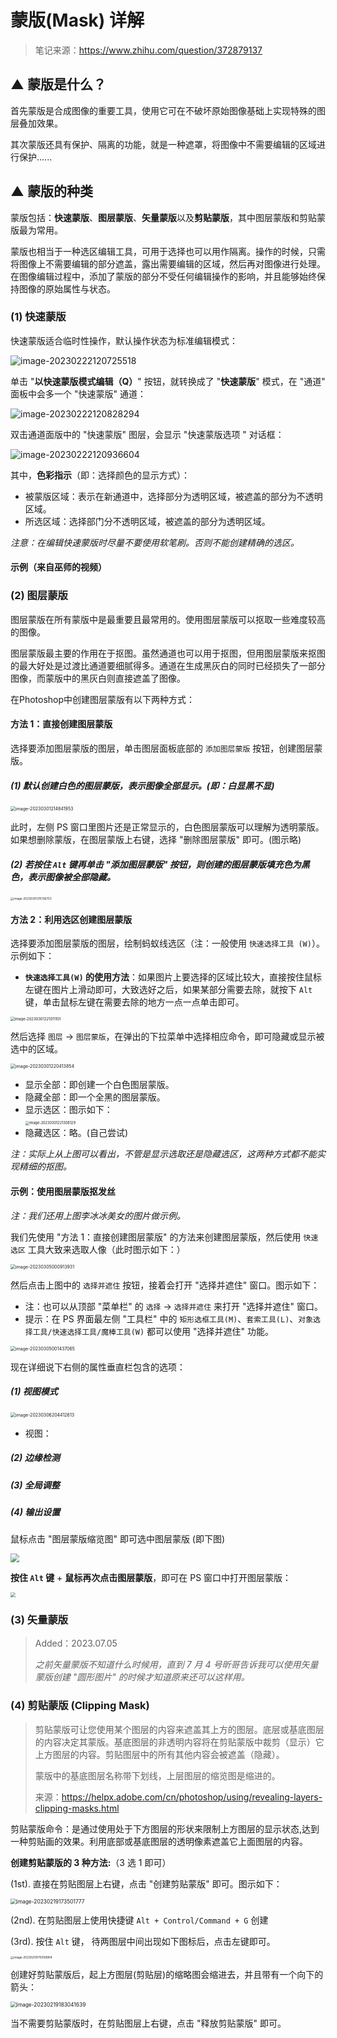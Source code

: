 # 蒙版(Mask) 详解

> 笔记来源：https://www.zhihu.com/question/372879137

## ▲ 蒙版是什么？

首先蒙版是合成图像的重要工具，使用它可在不破坏原始图像基础上实现特殊的图层叠加效果。

其次蒙版还具有保护、隔离的功能，就是一种遮罩，将图像中不需要编辑的区域进行保护......

## ▲ 蒙版的种类
蒙版包括：**快速蒙版**、**图层蒙版**、**矢量蒙版**以及**剪贴蒙版**，其中图层蒙版和剪贴蒙版最为常用。

蒙版也相当于一种选区编辑工具，可用于选择也可以用作隔离。操作的时候，只需将图像上不需要编辑的部分遮盖，露出需要编辑的区域，然后再对图像进行处理。在图像编辑过程中，添加了蒙版的部分不受任何编辑操作的影响，并且能够始终保持图像的原始属性与状态。

### (1) 快速蒙版

快速蒙版适合临时性操作，默认操作状态为标准编辑模式：

![image-20230222120725518](readme.assets/image-20230222120725518.png)

单击 "**以快速蒙版模式编辑（Q）**" 按钮，就转换成了 "**快速蒙版**" 模式，在 "通道" 面板中会多一个 "快速蒙版" 通道：

![image-20230222120828294](readme.assets/image-20230222120828294.png)

双击通道面版中的 "快速蒙版" 图层，会显示 "快速蒙版选项 " 对话框：

![image-20230222120936604](readme.assets/image-20230222120936604.png)

其中，**色彩指示**（即：选择颜色的显示方式）：

- 被蒙版区域：表示在新通道中，选择部分为透明区域，被遮盖的部分为不透明区域。
- 所选区域：选择部门分不透明区域，被遮盖的部分为透明区域。

*注意：在编辑快速蒙版时尽量不要使用软笔刷。否则不能创建精确的选区。*

#### 示例（来自巫师的视频）



### (2) 图层蒙版
图层蒙版在所有蒙版中是最重要且最常用的。使用图层蒙版可以抠取一些难度较高的图像。

图层蒙版最主要的作用在于抠图。虽然通道也可以用于抠图，但用图层蒙版来抠图的最大好处是过渡比通道要细腻得多。通道在生成黑灰白的同时已经损失了一部分图像，而蒙版中的黑灰白则直接遮盖了图像。

在Photoshop中创建图层蒙版有以下两种方式：

#### 方法 1：直接创建图层蒙版

选择要添加图层蒙版的图层，单击图层面板底部的 `添加图层蒙版` 按钮，创建图层蒙版。

##### (1) 默认创建白色的图层蒙版，表示图像全部显示。(即：白显黑不显)

<img src="readme.assets/image-20230301214841953.png" alt="image-20230301214841953" style="zoom: 50%;" />

此时，左侧 PS 窗口里图片还是正常显示的，白色图层蒙版可以理解为透明蒙版。如果想删除蒙版，在图层蒙版上右键，选择 "删除图层蒙版" 即可。(图示略)

##### (2) 若按住 `Alt` 键再单击 "添加图层蒙版" 按钮，则创建的图层蒙版填充色为黑色，表示图像被全部隐藏。

<img src="readme.assets/image-20230301215136753.png" alt="image-20230301215136753" style="zoom: 33%;" />

#### 方法 2：利用选区创建图层蒙版

选择要添加图层蒙版的图层，绘制蚂蚁线选区（注：一般使用 `快速选择工具 (W)`）。 示例如下：

- **`快速选择工具(W)` 的使用方法**：如果图片上要选择的区域比较大，直接按住鼠标左键在图片上滑动即可，大致选好之后，如果某部分需要去除，就按下 `Alt` 键，单击鼠标左键在需要去除的地方一点一点单击即可。

<img src="readme.assets/image-20230301221011101.png" alt="image-20230301221011101" style="zoom: 42%;" />

然后选择 `图层` -> `图层蒙版`，在弹出的下拉菜单中选择相应命令，即可隐藏或显示被选中的区域。

<img src="readme.assets/image-20230301220413854.png" alt="image-20230301220413854" style="zoom:50%;" />

- 显示全部：即创建一个白色图层蒙版。
- 隐藏全部：即一个全黑的图层蒙版。
- 显示选区：图示如下：<br/>
  <img src="readme.assets/image-20230301221308129.png" alt="image-20230301221308129" style="zoom: 40%;" />
- 隐藏选区：略。(自己尝试)

*注：实际上从上图可以看出，不管是显示选取还是隐藏选区，这两种方式都不能实现精细的抠图。*



#### 示例：使用图层蒙版抠发丝

*注：我们还用上图李冰冰美女的图片做示例。*

我们先使用 "方法 1：直接创建图层蒙版" 的方法来创建图层蒙版，然后使用 `快速选区` 工具大致来选取人像（此时图示如下：）

<img src="readme.assets/image-20230305000913931.png" alt="image-20230305000913931" style="zoom:50%;" />

然后点击上图中的 `选择并遮住` 按钮，接着会打开 "选择并遮住" 窗口。图示如下：

- 注：也可以从顶部 "菜单栏"  的 `选择` -> `选择并遮住` 来打开 "选择并遮住" 窗口。
- 提示：在 PS 界面最左侧 "工具栏" 中的 `矩形选框工具(M)`、`套索工具(L)`、`对象选择工具/快速选择工具/魔棒工具(W)` 都可以使用 "选择并遮住" 功能。

<img src="readme.assets/image-20230305001437065.png" alt="image-20230305001437065" style="zoom:50%;" />

现在详细说下右侧的属性垂直栏包含的选项：

##### (1) 视图模式

<img src="readme.assets/image-20230306204412613.png" alt="image-20230306204412613" style="zoom:50%;" />

- 视图：

##### (2) 边缘检测

##### (3) 全局调整

##### (4) 输出设置



鼠标点击 "图层蒙版缩览图" 即可选中图层蒙版 (即下图)

<img src="readme.assets/image-20230301213304219.png" style="zoom:86%;" />

**按住 `Alt` 键** + **鼠标再次点击图层蒙版**，即可在 PS 窗口中打开图层蒙版：

<img src="readme.assets/image-20230301213748304.png" style="zoom:50%;" />



### (3) 矢量蒙版

>  Added：2023.07.05
>
> *之前矢量蒙版不知道什么时候用，直到 7 月 4 号昕哥告诉我可以使用矢量蒙版创建 "圆形图片" 的时候才知道原来还可以这样用。*





### (4) 剪贴蒙版 (Clipping Mask)

> 剪贴蒙版可让您使用某个图层的内容来遮盖其上方的图层。底层或基底图层的内容决定其蒙版。基底图层的非透明内容将在剪贴蒙版中裁剪（显示）它上方图层的内容。剪贴图层中的所有其他内容会被遮盖（隐藏）。
>
> 蒙版中的基底图层名称带下划线，上层图层的缩览图是缩进的。
>
>
> 来源：https://helpx.adobe.com/cn/photoshop/using/revealing-layers-clipping-masks.html


剪贴蒙版命令：是通过使用处于下方图层的形状来限制上方图层的显示状态,达到一种剪贴画的效果。利用底部或基底图层的透明像素遮盖它上面图层的内容。

**创建剪贴蒙版的 3 种方法:**（3 选 1 即可）

(1st). 直接在剪贴图层上右键，点击 "创建剪贴蒙版" 即可。图示如下：

<img src="readme.assets/image-20230219173501777.png" alt="image-20230219173501777" style="zoom:60%;" />

(2nd). 在剪贴图层上使用快捷键 `Alt + Control/Command + G` 创建

(3rd). 按住 `Alt` 键， 待两图层中间出现如下图标后，点击左键即可。

<img src="readme.assets/image-20230219175058904.png" alt="image-20230219175058904" style="zoom: 33%;" />

创建好剪贴蒙版后，起上方图层(剪贴层)的缩略图会缩进去，并且带有一个向下的箭头：

<img src="readme.assets/image-20230219183041639.png" alt="image-20230219183041639" style="zoom:60%;" />


当不需要剪贴蒙版时，在剪贴图层上右键，点击 "释放剪贴蒙版" 即可。

